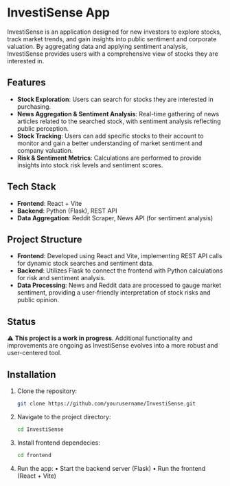 # InvestiSense App

InvestiSense is an application designed for new investors to explore stocks, track market trends, and gain insights into public sentiment and corporate valuation. By aggregating data and applying sentiment analysis, InvestiSense provides users with a comprehensive view of stocks they are interested in.

## Features
- **Stock Exploration**: Users can search for stocks they are interested in purchasing.
- **News Aggregation & Sentiment Analysis**: Real-time gathering of news articles related to the searched stock, with sentiment analysis reflecting public perception.
- **Stock Tracking**: Users can add specific stocks to their account to monitor and gain a better understanding of market sentiment and company valuation.
- **Risk & Sentiment Metrics**: Calculations are performed to provide insights into stock risk levels and sentiment scores.

## Tech Stack
- **Frontend**: React + Vite
- **Backend**: Python (Flask), REST API
- **Data Aggregation**: Reddit Scraper, News API (for sentiment analysis)

## Project Structure
- **Frontend**: Developed using React and Vite, implementing REST API calls for dynamic stock searches and sentiment data.
- **Backend**: Utilizes Flask to connect the frontend with Python calculations for risk and sentiment analysis.
- **Data Processing**: News and Reddit data are processed to gauge market sentiment, providing a user-friendly interpretation of stock risks and public opinion.

## Status
⚠️ **This project is a work in progress**. Additional functionality and improvements are ongoing as InvestiSense evolves into a more robust and user-centered tool.

## Installation
1. Clone the repository: 
   ```bash
   git clone https://github.com/yourusername/InvestiSense.git
   ```
   
2. Navigate to the project directory:
   ```bash
   cd InvestiSense
   ```

3. Install frontend dependecies:
   ```bash
   cd frontend
   ```
   
4. Run the app:
	•	Start the backend server (Flask)
	•	Run the frontend (React + Vite)
